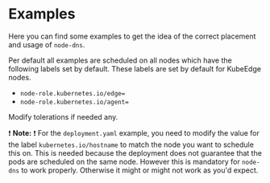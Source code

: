 # Examples

Here you can find some examples to get the idea of the correct placement and usage of `node-dns`. 

Per default all examples are scheduled on all nodes which have the following labels set by default. These labels are set by default for KubeEdge nodes.
* `node-role.kubernetes.io/edge=` 
* `node-role.kubernetes.io/agent=`

Modify tolerations if needed any.

:exclamation: **Note:** :exclamation:
For the `deployment.yaml` example, you need to modify the value for the label `kubernetes.io/hostname` to match the node you want to schedule this on. This is needed because the deployment does not guarantee that the pods are scheduled on the same node. However this is mandatory for `node-dns` to work properly. Otherwise it might or might not work as you'd expect.